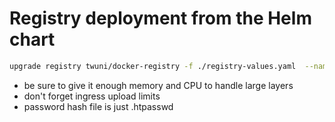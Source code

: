 # Registry deployment from the Helm chart

```bash
upgrade registry twuni/docker-registry -f ./registry-values.yaml  --namespace=registry --create-namespace
```

* be sure to give it enough memory and CPU to handle large layers
* don't forget ingress upload limits
* password hash file is just .htpasswd
